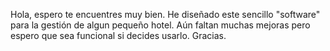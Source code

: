 Hola, espero te encuentres muy bien.
He diseñado este sencillo "software" para la gestión de algun 
pequeño hotel. Aún faltan muchas mejoras pero espero que 
sea funcional si decides usarlo. Gracias.
